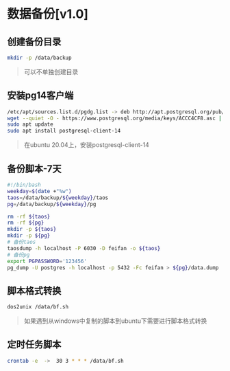 # 数据备份[v1.0]

## 创建备份目录
```sh
mkdir -p /data/backup
```
> 可以不单独创建目录

## 安装pg14客户端
```sh
/etc/apt/sources.list.d/pgdg.list -> deb http://apt.postgresql.org/pub/repos/apt focal-pgdg main
wget --quiet -O - https://www.postgresql.org/media/keys/ACCC4CF8.asc | sudo apt-key add -
sudo apt update
sudo apt install postgresql-client-14
```
> 在ubuntu 20.04上，安装postgresql-client-14

## 备份脚本-7天
```sh
#!/bin/bash
weekday=$(date +"%w")
taos=/data/backup/${weekday}/taos
pg=/data/backup/${weekday}/pg

rm -rf ${taos}
rm -rf ${pg}
mkdir -p ${taos}
mkdir -p ${pg}
# 备份taos
taosdump -h localhost -P 6030 -D feifan -o ${taos}
# 备份pg
export PGPASSWORD='123456'
pg_dump -U postgres -h localhost -p 5432 -Fc feifan > ${pg}/data.dump
```

## 脚本格式转换
```sh
dos2unix /data/bf.sh
```
> 如果遇到从windows中复制的脚本到ubuntu下需要进行脚本格式转换

## 定时任务脚本
```sh
crontab -e  ->  30 3 * * * /data/bf.sh
```